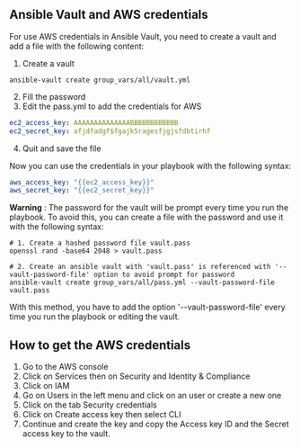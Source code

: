 ## Ansible Vault and AWS credentials
For use AWS credentials in Ansible Vault, you need to create a vault and add a file with the following content:

1. Create a vault
```shell
ansible-vault create group_vars/all/vault.yml
```
2. Fill the password
3. Edit the pass.yml to add the credentials for AWS
```yaml
ec2_access_key: AAAAAAAAAAAAAABBBBBBBBBBBB       
ec2_secret_key: afjdfadgf$fgajk5ragesfjgjsfdbtirhf
```
4. Quit and save the file

Now you can use the credentials in your playbook with the following syntax:
```yaml
aws_access_key: "{{ec2_access_key}}"
aws_secret_key: "{{ec2_secret_key}}"
```

**Warning** : The password for the vault will be prompt every time you run the playbook. To avoid this, you can create a file with the password and use it with the following syntax:
```shell
# 1. Create a hashed password file vault.pass
openssl rand -base64 2048 > vault.pass

# 2. Create an ansible vault with 'vault.pass' is referenced with '--vault-password-file' option to avoid prompt for password
ansible-vault create group_vars/all/pass.yml --vault-password-file vault.pass
```
With this method, you have to add the option '--vault-password-file' every time you run the playbook or editing the vault.

## How to get the AWS credentials
1. Go to the AWS console
2. Click on Services then on Security and Identity & Compliance
3. Click on IAM
4. Go on Users in the left menu and click on an user or create a new one
5. Click on the tab Security credentials
6. Click on Create access key then select CLI
7. Continue and create the key and copy the Access key ID and the Secret access key to the vault.